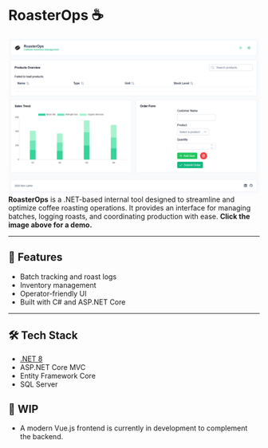 # RoasterOps ☕️

[![RoasterOps Demo](snapshot.png)](https://www.youtube.com/watch?v=-m84u5mzNFQ)
**RoasterOps** is a .NET-based internal tool designed to streamline and optimize coffee roasting operations. It provides an interface for managing batches, logging roasts, and coordinating production with ease. **Click the image above for a demo.**

---

## 🚀 Features

- Batch tracking and roast logs
- Inventory management
- Operator-friendly UI
- Built with C# and ASP.NET Core

---

## 🛠️ Tech Stack

- [.NET 8](https://dotnet.microsoft.com/)
- ASP.NET Core MVC
- Entity Framework Core
- SQL Server

## 🔧 WIP 
-  A modern Vue.js frontend is currently in development to complement the backend.
